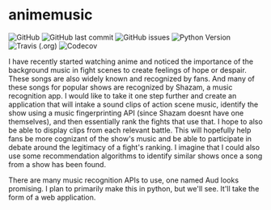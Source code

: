 # animemusic

![GitHub](https://img.shields.io/github/license/aryndavis/animemusic)
![GitHub last commit](https://img.shields.io/github/last-commit/aryndavis/animemusic)
![GitHub issues](https://img.shields.io/github/issues-raw/aryndavis/animemusic)
![Python Version](https://img.shields.io/badge/python-3.8-blue)
![Travis (.org)](https://img.shields.io/travis/aryndavis/animemusic)
![Codecov](https://img.shields.io/codecov/c/github/aryndavis/animemusic)

I have recently started watching anime and noticed the importance of the background music in fight scenes to create feelings of hope or despair. These songs are also widely known and recognized by fans. And many of these songs for popular shows are recognized by Shazam, a music recognition app. I would like to take it one step further and create an application that will intake a sound clips of action scene music, identify the show using a music fingerprinting API (since Shazam doesnt have one themselves), and then essentially rank the fights that use that. I hope to also be able to display clips from each relevant battle. This will hopefully help fans be more cognizant of the show's music and be able to participate in debate around the legitimacy of a fight's ranking. I imagine that I could also use some recommendation algorithms to identify similar shows once a song from a show has been found.

There are many music recognition APIs to use, one named Aud looks promising. I plan to primarily make this in python, but we'll see. It'll take the form of a web application.

